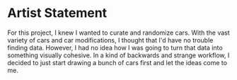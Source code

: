 # Artist Statement
For this project, I knew I wanted to curate and randomize cars. With the vast variety of cars and car modifications, I thought that I'd have no trouble finding data. However, I had no idea how I was going to turn that data into something visually cohesive. In a kind of backwards and strange workflow, I decided to just start drawing a bunch of cars first and let the ideas come to me. 
